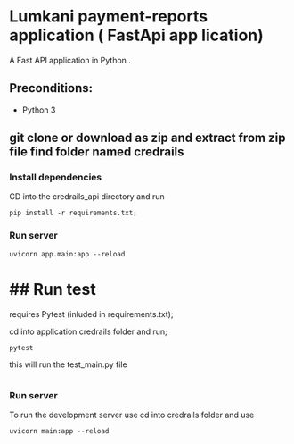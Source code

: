 # Lumkani payment-reports application ( FastApi app lication) 

A Fast API  application in Python .

## Preconditions:

- Python 3

## git clone or download as zip and  extract from zip file find folder named credrails 


### Install dependencies

 CD into the credrails_api directory and run
```
pip install -r requirements.txt;
```

### Run server

```
uvicorn app.main:app --reload
```

# ## Run test

 requires Pytest (inluded in requirements.txt);

 cd into application credrails folder and run;

```
pytest 
```

this will run the test_main.py file 

```

```

### Run server

To run the development server use
cd into credrails folder and use

```
uvicorn main:app --reload 
```

